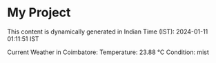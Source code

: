 # My Project

This content is dynamically generated in Indian Time (IST): 2024-01-11 01:11:51 IST


Current Weather in Coimbatore:
Temperature: 23.88 °C
Condition: mist

